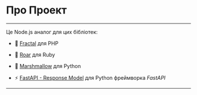 # Про Проект

---

Це Node.js аналог для цих бібліотек:

-   🐘 [Fractal](https://fractal.thephpleague.com/) для PHP

-   💎 [Roar](https://github.com/trailblazer/roar) для Ruby

-   🍢 [Marshmallow](https://marshmallow.readthedocs.io/en/stable/) для Python

-   ⚡ [FastAPI - Response Model](https://fastapi.tiangolo.com/tutorial/response-model/) для Python фреймворка *FastAPI*

---
